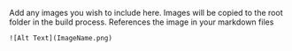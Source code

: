 Add any images you wish to include here. Images will be copied to the root folder in the build process.
References the image in your markdown files

```
![Alt Text](ImageName.png)
```

